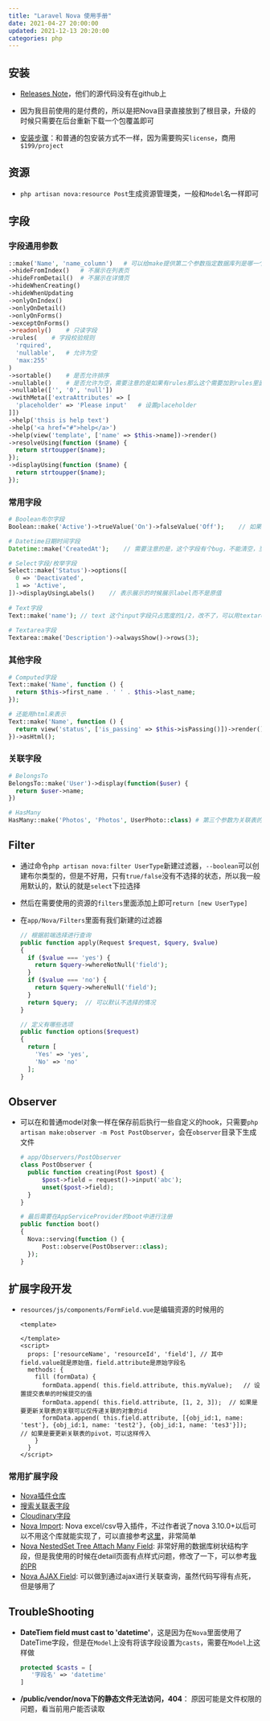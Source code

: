 ```yaml
---
title: "Laravel Nova 使用手册"
date: 2021-04-27 20:00:00
updated: 2021-12-13 20:20:00
categories: php
---
```


## 安装

-  [Releases Note](https://nova.laravel.com/releases)，他们的源代码没有在github上

- 因为我目前使用的是付费的，所以是把Nova目录直接放到了根目录，升级的时候只需要在后台重新下载一个包覆盖即可
- [安装步骤](https://nova.laravel.com/docs/3.0/installation.html#installing-nova)：和普通的包安装方式不一样，因为需要购买`license`，商用`$199/project`

## 资源

- `php artisan nova:resource Post`生成资源管理类，一般和`Model`名一样即可

<!--more-->

## 字段

### 字段通用参数

```php
::make('Name', 'name_column')	# 可以给make提供第二个参数指定数据库列是哪一个字段
->hideFromIndex()	# 不展示在列表页
->hideFromDetail()	# 不展示在详情页
->hideWhenCreating()
->hideWhenUpdating
->onlyOnIndex()
->onlyOnDetail()
->onlyOnForms()
->exceptOnForms()
->readonly()	# 只读字段
->rules(	# 字段校验规则
  'rquired', 
  'nullable',	# 允许为空
  'max:255'
)	
->sortable()	# 是否允许排序
->nullable()	# 是否允许为空，需要注意的是如果有rules那么这个需要加到rules里面去
->nullable(['', '0', 'null'])
->withMeta(['extraAttributes' => [
  'placeholder' => 'Please input'	# 设置placeholder
]])
->help('thsis is help text')
->help('<a href="#">help</a>')
->help(view('template', ['name' => $this->name])->render()
->resolveUsing(function ($name) {
  return strtoupper($name);
});
->displayUsing(function ($name) {
  return strtoupper($name);
});
```

### 常用字段

```php
# Boolean布尔字段
Boolean::make('Active')->trueValue('On')->falseValue('Off');	// 如果后端不是用true或false来存储，可以指定true/false的值

# Datetime日期时间字段
Datetime::make('CreatedAt');	// 需要注意的是，这个字段有个bug，不能清空，至少在3.1.6上是不行的，然后我升级到3.23.2后就会带有一个清空按钮了，中间的版本不知道从哪里开始修复的

# Select字段/枚举字段
Select::make('Status')->options([
  0 => 'Deactivated',
  1 => 'Active',
])->displayUsingLabels()	// 表示展示的时候展示label而不是原值
  
# Text字段
Text::make('name');	// text 这个input字段只占宽度的1/2，改不了，可以用textarea->rows(1)代替
  
# Textarea字段
Textarea::make('Description')->alwaysShow()->rows(3);
```

### 其他字段

```php
# Computed字段
Text::make('Name', function () {
  return $this->first_name . ' ' . $this->last_name;
});

# 还能用html来表示
Text::make('Name', function () {
  return view('status', ['is_passing' => $this->isPassing()])->render();
})->asHtml();
```

### 关联字段

```php
# BelongsTo
BelongsTo::make('User')->display(function($user) {
  return $user->name;
})

# HasMany
HasMany::make('Photos', 'Photos', UserPhoto::class)	# 第三个参数为关联表的Nova类信息
```

## Filter

- 通过命令`php artisan nova:filter UserType`新建过滤器，`--boolean`可以创建布尔类型的，但是不好用，只有`true/false`没有不选择的状态，所以我一般用默认的，默认的就是`select`下拉选择
- 然后在需要使用的资源的`filters`里面添加上即可`return [new UserType]`

- 在`app/Nova/Filters`里面有我们新建的过滤器

  ```php
  // 根据前端选择进行查询
  public function apply(Request $request, $query, $value)
  {
    if ($value === 'yes') {
      return $query->whereNotNull('field');
    }
    if ($value === 'no') {
      return $query->whereNull('field');
    }
    return $query;	// 可以默认不选择的情况
  }
  
  // 定义有哪些选项
  public function options($request)
  {
    return [
      'Yes' => 'yes',
      'No' => 'no'
    ];
  }
  ```

## Observer

- 可以在和普通model对象一样在保存前后执行一些自定义的hook，只需要`php artisan make:observer -m Post PostObserver`，会在`observer`目录下生成文件

  ```php
  # app/Observers/PostObserver
  class PostObserver {
  	public function creating(Post $post) {
  		$post->field = request()->input('abc');
  		unset($post->field);
  	}
  }
  
  # 最后需要在AppServiceProvider的boot中进行注册
  public function boot()
  {
  	Nova::serving(function () {
  		Post::observe(PostObserver::class);
  	});
  }
  ```

## 扩展字段开发

- `resources/js/components/FormField.vue`是编辑资源的时候用的

  ```vue
  <template>
  
  </template>
  <script>
  	props: ['resourceName', 'resourceId', 'field'], // 其中field.value就是原始值，field.attribute是原始字段名
    methods: {
      fill (formData) {
        formData.append( this.field.attribute, this.myValue);	// 设置提交表单的时候提交的值
        formData.append( this.field.attribute, [1, 2, 3]);	// 如果是要更新关联表的关联可以仅传递关联的对象的id
        formData.append( this.field.attribute, [{obj_id:1, name: 'test'}, {obj_id:1, name: 'test2'}, {obj_id:1, name: 'tes3'}]);	// 如果是要更新关联表的pivot，可以这样传入
      }
    }
  </script>
  ```

### 常用扩展字段

- [Nova插件仓库](https://novapackages.com/?search=ajax&tag=all)
- [搜索关联表字段](https://novapackages.com/packages/titasgailius/search-relations)
- [Cloudinary字段](https://novapackages.com/packages/silvanite/nova-field-cloudinary)
- [Nova Import](https://novapackages.com/packages/anaseqal/nova-import): Nova excel/csv导入插件，不过作者说了nova 3.10.0+以后可以不用这个库就能实现了，可以直接参考[这里](https://github.com/anaseqal/nova-import/issues/26)，非常简单
- [Nova NestedSet Tree Attach Many Field](https://novapackages.com/packages/phoenix-lib/nova-nested-tree-attach-many): 非常好用的数据库树状结构字段，但是我使用的时候在detail页面有点样式问题，修改了一下，可以参考[我的PR](https://github.com/phoenix-lib/nova-nested-tree-attach-many/pull/14)
- [Nova AJAX Field](https://novapackages.com/packages/razorcreations/ajax-field): 可以做到通过ajax进行关联查询，虽然代码写得有点死，但是够用了

## TroubleShooting

- **DateTiem field must cast to 'datetime'**，这是因为在`Nova`里面使用了DateTime字段，但是在`Model`上没有将该字段设置为`casts`，需要在`Model`上这样做

  ```php
  protected $casts = [
     '字段名' => 'datetime'
  ]
  ```

- **/public/vendor/nova下的静态文件无法访问，404**： 原因可能是文件权限的问题，看当前用户能否读取